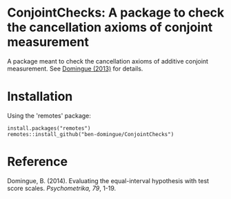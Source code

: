 ConjointChecks: A package to check the cancellation axioms of conjoint measurement
=============

A package meant to check the cancellation axioms of additive conjoint measurement. See [Domingue (2013)](https://doi.org/10.1007/s11336-013-9342-4) for details.

# Installation #

Using the 'remotes' package:

    install.packages("remotes")
    remotes::install_github("ben-domingue/ConjointChecks")

# Reference #

Domingue, B. (2014). Evaluating the equal-interval hypothesis with test score scales. *Psychometrika, 79*, 1-19.
